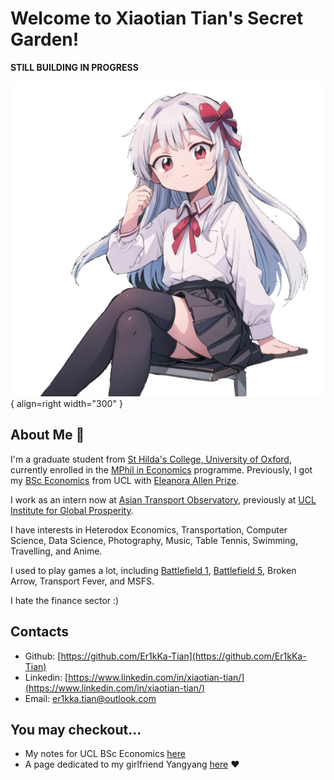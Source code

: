 # Welcome to Xiaotian Tian's Secret Garden!

**STILL BUILDING IN PROGRESS**

![Welcome!](assets/profile_pic.png){ align=right width="300" }


## About Me :beers:

I'm a graduate student from [St Hilda's College, University of Oxford](https://www.st-hildas.ox.ac.uk/), currently enrolled in the [MPhil in Economics](https://www.economics.ox.ac.uk/mphil-in-economics) programme. Previously, I got my [BSc Economics](https://www.ucl.ac.uk/prospective-students/undergraduate/degrees/economics-bsc-econ) from UCL with [Eleanora Allen Prize](https://www.ucl.ac.uk/economics/study/undergraduate/undergraduate-economics-prizes-and-winners).

I work as an intern now at [Asian Transport Observatory](https://asiantransportobservatory.org/), previously at [UCL Institute for Global Prosperity](https://www.ucl.ac.uk/bartlett/global-prosperity).

I have interests in Heterodox Economics, Transportation, Computer Science, Data Science, Photography, Music, Table Tennis, Swimming, Travelling, and Anime.

I used to play games a lot, including [Battlefield 1](https://battlefieldtracker.com/bf1/profile/origin/Er1kKa/overview), [Battlefield 5](https://battlefieldtracker.com/bfv/profile/origin/Er1kka/overview), Broken Arrow, Transport Fever, and MSFS.

I hate the finance sector :)

## Contacts

- Github: [https://github.com/Er1kKa-Tian](https://github.com/Er1kKa-Tian)
- Linkedin: [https://www.linkedin.com/in/xiaotian-tian/](https://www.linkedin.com/in/xiaotian-tian/)
- Email: [er1kka.tian@outlook.com](mailto:er1kka.tian@outlook.com)

## You may checkout...


- My notes for UCL BSc Economics [here](resources/ucl_notes.md)
- A page dedicated to my girlfriend Yangyang [here](personal/yangyang/yangyang_index.md) :heart:
